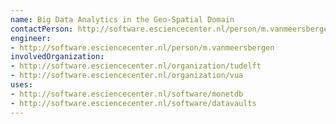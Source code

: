 ```yaml
---
name: Big Data Analytics in the Geo-Spatial Domain
contactPerson: http://software.esciencecenter.nl/person/m.vanmeersbergen
engineer:
- http://software.esciencecenter.nl/person/m.vanmeersbergen
involvedOrganization:
- http://software.esciencecenter.nl/organization/tudelft
- http://software.esciencecenter.nl/organization/vua
uses:
- http://software.esciencecenter.nl/software/monetdb
- http://software.esciencecenter.nl/software/datavaults
---
```


